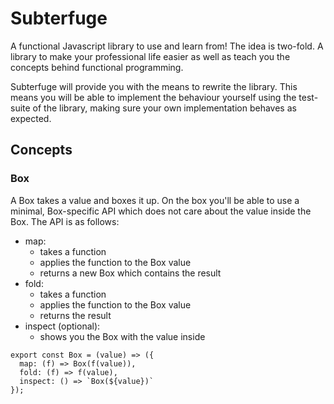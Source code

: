 # Subterfuge

A functional Javascript library to use and learn from! The idea is two-fold. A library 
to make your professional life easier as well as teach you the concepts behind functional programming.

Subterfuge will provide you with the means to rewrite the library. This means 
you will be able to implement the behaviour yourself using the test-suite of 
the library, making sure your own implementation behaves as expected.

## Concepts
### Box
A Box takes a value and boxes it up. On the box you'll be able to use a minimal, Box-specific API 
which does not care about the value inside the Box. The API is as follows:

- map:
    - takes a function
    - applies the function to the Box value
    - returns a new Box which contains the result    
- fold:
    - takes a function
    - applies the function to the Box value
    - returns the result
- inspect (optional):
    - shows you the Box with the value inside

```
export const Box = (value) => ({
  map: (f) => Box(f(value)),
  fold: (f) => f(value),
  inspect: () => `Box(${value})`
});
```
